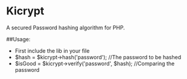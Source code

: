 # Kicrypt
A secured Password hashing algorithm for PHP.

##Usage:

* First include the lib in your file
* $hash = $kicrypt->hash('password'); //The password to be hashed
* $isGood = $kicrypt->verify('password', $hash); //Comparing the password
